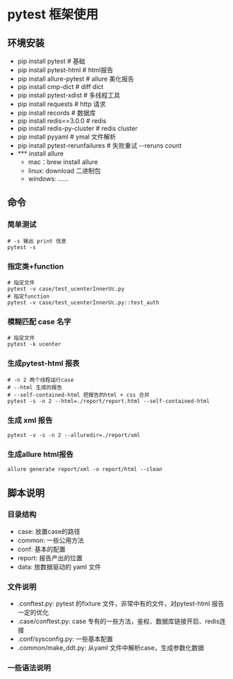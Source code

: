 # pytest 框架使用

## 环境安装

- pip install pytest # 基础
- pip install pytest-html # html报告
- pip install allure-pytest # allure 美化报告
- pip install cmp-dict # diff dict
- pip install pytest-xdist # 多线程工具
- pip install requests # http 请求
- pip install records # 数据库
- pip install redis==3.0.0 # redis
- pip install redis-py-cluster # redis cluster
- pip install pyyaml # ymal 文件解析
- pip install pytest-rerunfailures # 失败重试 --reruns count
- *** install allure 
    - mac：brew install allure
    - linux: download 二进制包
    - windows: ……

## 命令

### 简单测试
```shell
# -s 输出 print 信息
pytest -s
```

### 指定类+function
```shell
# 指定文件
pytest -v case/test_ucenterInnerUc.py
# 指定function
pytest -v case/test_ucenterInnerUc.py::test_auth
```

### 模糊匹配 case 名字
```shell
# 指定文件
pytest -k ucenter
```

### 生成pytest-html 报表
```shell
# -n 2 两个线程运行case
# --html 生成的报告
# --self-contained-html 把报告的html + css 合并
pytest -s -n 2 --html=./report/report.html --self-contained-html 
```

### 生成 xml 报告
```
pytest -v -s -n 2 --alluredir=./report/xml
```

### 生成allure html报告
```
allure generate report/xml -o report/html --clean
```

## 脚本说明

### 目录结构
- case: 放置case的路径
- common: 一些公用方法
- conf: 基本的配置
- report: 报告产出的位置
- data: 放数据驱动的 yaml 文件

### 文件说明
- .conftest.py: pytest 的fixture 文件，非常中有的文件，对pytest-html 报告一定的优化
- .case/conftest.py: case 专有的一些方法，鉴权、数据库链接开启、redis连接
- .conf/sysconfig.py: 一些基本配置
- .common/make_ddt.py: 从yaml 文件中解析case，生成参数化数据

### 一些语法说明
